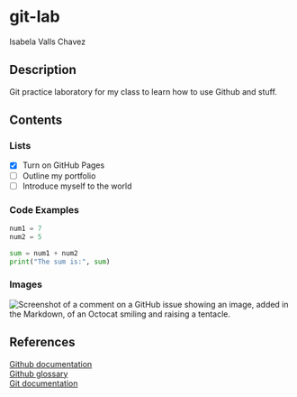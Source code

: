 # git-lab
Isabela Valls Chavez

## Description

Git practice laboratory for my class to learn how to use Github and stuff.

## Contents

### Lists

- [x] Turn on GitHub Pages
- [ ] Outline my portfolio
- [ ] Introduce myself to the world

### Code Examples

```python
num1 = 7
num2 = 5

sum = num1 + num2
print("The sum is:", sum)
```


### Images

![Screenshot of a comment on a GitHub issue showing an image, added in the Markdown, 
of an Octocat smiling and raising a tentacle.](https://myoctocat.com/assets/images/base-octocat.svg)


## References

[Github documentation](https://docs.github.com/en)  
[Github glossary](https://docs.github.com/en/get-started/learning-about-github/github-glossary)  
[Git documentation](https://git-scm.com/doc)


